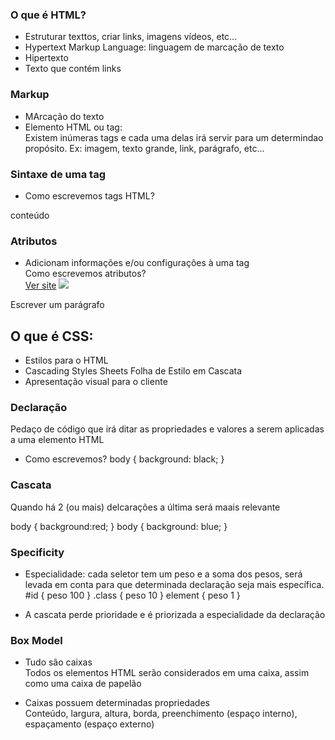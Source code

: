 ### O que é HTML?

- Estruturar texttos, criar links, imagens vídeos, etc...
- Hypertext Markup Language: linguagem de marcação de texto
- Hipertexto
- Texto que contém links

### Markup

- MArcação do texto
- Elemento HTML ou tag: <br>
  Existem inúmeras tags e cada uma delas irá servir para um determindao propósito. Ex: imagem, texto grande, link, parágrafo, etc...

### Sintaxe de uma tag

- Como escrevemos tags HTML?
<p>conteúdo</p>
<!-- Aqui vem um comentário -->

### Atributos

- Adicionam informações e/ou configurações à uma tag<br>
  Como escrevemos atributos?<br>
  <a href='https://rocketseat.com.br'>Ver site</a>
  <img src='https://th.bing.com/th/id/OIP.wUIQXfnxYPrgF6yp6jPzmwHaDf?w=306&h=165&c=7&r=0&o=5&dpr=1.4&pid=1.7'/>

 <p>Escrever um parágrafo</p>

## O que é CSS:

- Estilos para o HTML
- Cascading Styles Sheets
  Folha de Estilo em Cascata
- Apresentação visual para o cliente

### Declaração

Pedaço de código que irá ditar as propriedades e valores a serem aplicadas a uma elemento HTML

- Como escrevemos?
  body {
  background: black;
  <!-- color: green: Essa linha será ignorada -->
  }

### Cascata

Quando há 2 (ou mais) delcarações a última será maais relevante

body {
background:red;
}
body {
background: blue;
}

### Specificity

- Especialidade: cada seletor tem um peso e a soma dos pesos, será levada em conta para que determinada declaração seja mais específica.
#id {
    peso 100
}
.class {
    peso 10
}
element {
    peso 1
}

- A cascata perde prioridade e é priorizada a especialidade da declaração

### Box Model

- Tudo são caixas <br>
Todos os elementos HTML serão considerados em uma caixa, assim como uma caixa de papelão

- Caixas possuem determinadas propriedades </br>
Conteúdo, largura, altura, borda, preenchimento (espaço interno), espaçamento (espaço externo)

